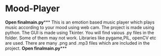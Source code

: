 # Mood-Player
********Open finalmain.py***********
This is an emotion based music player which plays music according to your mood using web cam.
The project is made using python.
The GUI is made using Tkinter.
You will find vaious .py files in the folder. Some of them may not work.
Libraries like pygame,PIL, openCV etc are used.
There are many .png and .mp3 files which are included in the project. 
********Open finalmain.py***********
